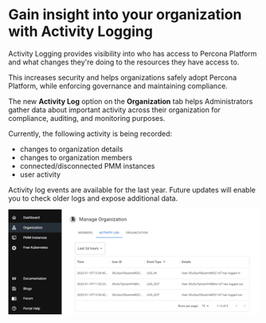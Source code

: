 
# Gain insight into your organization with Activity Logging

Activity Logging provides visibility into who has access to Percona Platform and what changes they're doing to the resources they have access to. 

This increases security and helps organizations safely adopt Percona Platform, while enforcing governance and maintaining compliance. 

The new **Activity Log** option on the **Organization** tab helps Administrators gather data about important activity across their organization for compliance, auditing, and monitoring purposes.

Currently, the following activity is being recorded:

- changes to organization details
- changes to organization members
- connected/disconnected PMM instances
- user activity

Activity log events are available for the last year. Future updates will enable you to check older logs and expose additional data.

![Activity Logging](../images/activity_logging.png)


